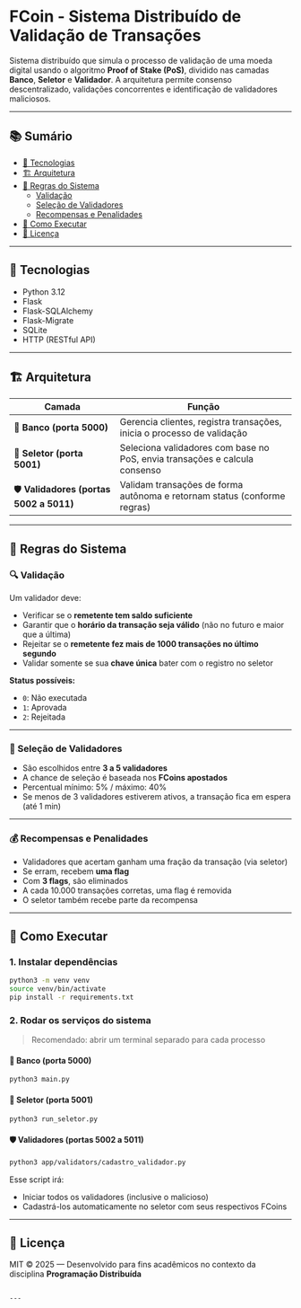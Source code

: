 # FCoin - Sistema Distribuído de Validação de Transações

Sistema distribuído que simula o processo de validação de uma moeda digital usando o algoritmo **Proof of Stake (PoS)**, dividido nas camadas **Banco**, **Seletor** e **Validador**. A arquitetura permite consenso descentralizado, validações concorrentes e identificação de validadores maliciosos.

---

## 📚 Sumário

- [🔧 Tecnologias](#-tecnologias)
- [🏗️ Arquitetura](#-arquitetura)
- [🧠 Regras do Sistema](#-regras-do-sistema)
  - [Validação](#validação)
  - [Seleção de Validadores](#seleção-de-validadores)
  - [Recompensas e Penalidades](#recompensas-e-penalidades)
- [🚀 Como Executar](#-como-executar)
- [📄 Licença](#-licença)

---

## 🔧 Tecnologias

- Python 3.12
- Flask
- Flask-SQLAlchemy
- Flask-Migrate
- SQLite
- HTTP (RESTful API)

---

## 🏗️ Arquitetura

| Camada    | Função |
|-----------|--------|
| 🏦 **Banco (porta 5000)** | Gerencia clientes, registra transações, inicia o processo de validação |
| 🧠 **Seletor (porta 5001)** | Seleciona validadores com base no PoS, envia transações e calcula consenso |
| 🛡️ **Validadores (portas 5002 a 5011)** | Validam transações de forma autônoma e retornam status (conforme regras) |

---

## 🧠 Regras do Sistema

### 🔍 Validação

Um validador deve:
- Verificar se o **remetente tem saldo suficiente**
- Garantir que o **horário da transação seja válido** (não no futuro e maior que a última)
- Rejeitar se o **remetente fez mais de 1000 transações no último segundo**
- Validar somente se sua **chave única** bater com o registro no seletor

**Status possíveis:**
- `0`: Não executada
- `1`: Aprovada
- `2`: Rejeitada

---

### 🧮 Seleção de Validadores

- São escolhidos entre **3 a 5 validadores**
- A chance de seleção é baseada nos **FCoins apostados**
- Percentual mínimo: 5% / máximo: 40%
- Se menos de 3 validadores estiverem ativos, a transação fica em espera (até 1 min)

---

### 💰 Recompensas e Penalidades

- Validadores que acertam ganham uma fração da transação (via seletor)
- Se erram, recebem **uma flag**
- Com **3 flags**, são eliminados
- A cada 10.000 transações corretas, uma flag é removida
- O seletor também recebe parte da recompensa

---

## 🚀 Como Executar

### 1. Instalar dependências

```bash
python3 -m venv venv
source venv/bin/activate
pip install -r requirements.txt
```

### 2. Rodar os serviços do sistema

> Recomendado: abrir um terminal separado para cada processo

#### 🏦 Banco (porta 5000)
```bash
python3 main.py
```

#### 🧠 Seletor (porta 5001)
```bash
python3 run_seletor.py
```

#### 🛡️ Validadores (portas 5002 a 5011)
```bash
python3 app/validators/cadastro_validador.py
```

Esse script irá:
- Iniciar todos os validadores (inclusive o malicioso)
- Cadastrá-los automaticamente no seletor com seus respectivos FCoins

---

## 📄 Licença

MIT © 2025 — Desenvolvido para fins acadêmicos no contexto da disciplina **Programação Distribuída**
```

---